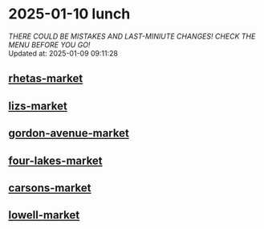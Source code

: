 # 2025-01-10 lunch  
*THERE COULD BE MISTAKES AND LAST-MINIUTE CHANGES! CHECK THE MENU BEFORE YOU GO!*  
Updated at: 2025-01-09 09:11:28  
## [rhetas-market](https://wisc-housingdining.nutrislice.com/menu/rhetas-market/lunch/2025-01-10)  
## [lizs-market](https://wisc-housingdining.nutrislice.com/menu/lizs-market/lunch/2025-01-10)  
## [gordon-avenue-market](https://wisc-housingdining.nutrislice.com/menu/gordon-avenue-market/lunch/2025-01-10)  
## [four-lakes-market](https://wisc-housingdining.nutrislice.com/menu/four-lakes-market/lunch/2025-01-10)  
## [carsons-market](https://wisc-housingdining.nutrislice.com/menu/carsons-market/lunch/2025-01-10)  
## [lowell-market](https://wisc-housingdining.nutrislice.com/menu/lowell-market/lunch/2025-01-10)  
  
